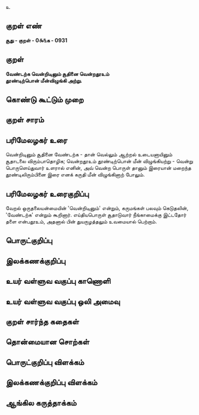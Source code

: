 உ

## குறள் எண் 

**சூது - குறள் - 0௯௩க - 0931**

## குறள் 

**வேண்டற்க வென்றிடினும் சூதினை வென்றதூஉம்  
தூண்டிற்பொன் மீன்விழுங்கி அற்று.**

## கொண்டு கூட்டும் முறை


## குறள் சாரம் 


## பரிமேலழகர் உரை

வென்றிடினும் சூதினை வேண்டற்க - தான் வெல்லும் ஆற்றல் உடையனாயினும் சூதாடலை விரும்பாதொழிக; வென்றதூஉம் தூண்டிற்பொன் மீன் விழுங்கியற்று - வென்று பொருளெய்துவார் உளரால் எனின், அவ் வென்ற பொருள் தானும் இரையான் மறைந்த தூண்டிலிரும்பினை இரை எனக் கருதி மீன் விழுங்கினாற் போலும்.

## பரிமேலழகர் உரைகுறிப்பு   

வேறல் ஒருதலையன்மையின் 'வென்றிடினும்' என்றும், கருமங்கள் பலவும் கெடுதலின், 'வேண்டற்க' என்றும் கூறினார். எய்தியபொருள் சூதாடுவார் நீங்காமைக்கு இட்டதோர் தளை என்பதூஉம், அதனால் பின் துயருழத்தலும் உவமையால் பெற்றாம்.

## பொருட்குறிப்பு 


## இலக்கணக்குறிப்பு  


## உயர் வள்ளுவ வகுப்பு காணொளி


## உயர் வள்ளுவ வகுப்பு ஒலி அமைவு 

 
## குறள் சார்ந்த கதைகள் 


## தொன்மையான சொற்கள்


## பொருட்குறிப்பு விளக்கம்


## இலக்கணக்குறிப்பு விளக்கம்


## ஆங்கில கருத்தாக்கம் 


